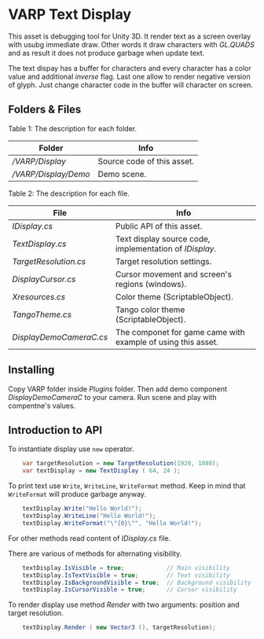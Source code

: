 # VARP Text Display

This asset is debugging tool for Unity 3D. It render text as a screen overlay with usubg immediate draw. Other words it draw characters with _GL.QUADS_ and as result it does not produce garbage when update text. 

The text dispay has a buffer for characters and every character has a color value and additional _inverse_ flag. Last one allow to render negative version of glyph. Just change character code in the buffer will character on screen. 

## Folders & Files

Table 1: The description for each folder. 

| Folder                           | Info                      | 
|----------------------------------|---------------------------|
| _/VARP/Display_          | Source code of this asset. |
| _/VARP/Display/Demo_     | Demo scene. |

Table 2: The description for each file. 

| File                 | Info                                  |
|----------------------|---------------------------------------|
| _IDisplay.cs_        | Public API of this asset. |
| _TextDisplay.cs_     | Text display source code, implementation of _IDisplay_. |
| _TargetResolution.cs_| Target resolution settings. |
| _DisplayCursor.cs_   | Cursor movement and screen's regions (windows). |
| _Xresources.cs_      | Color theme (ScriptableObject). |
| _TangoTheme.cs_      | Tango color theme (ScriptableObject). |
| _DisplayDemoCameraC.cs_ | The componet for game came with example of using this asset. |

## Installing 

Copy VARP folder inside _Plugins_ folder. Then add demo component _DisplayDemoCameraC_ to your camera. Run scene and play with compentne's values.

## Introduction to API

To instantiate display use `new` operator.

```C#
    var targetResolution = new TargetResolution(1920, 1080);
    var textDisplay = new TextDisplay ( 64, 24 );
```
To print text use `Write`, `WriteLine`, `WriteFormat` method. Keep in mind that `WriteFormat` will produce garbage anyway.

```C#
    textDisplay.Write("Hello World!");
    textDisplay.WriteLine("Hello World!");
    textDisplay.WriteFormat("\"{0}\"", "Hello World!");
```
For other methods read content of _IDisplay.cs_ file.

There are various of methods for alternating visibility.
 
```C#
    textDisplay.IsVisible = true;            // Main visibility
    textDisplay.IsTextVisible = true;        // Text visibility
    textDisplay.IsBackgroundVisible = true;  // Background visibility
    textDisplay.IsCursorVisible = true;      // Cursor visibility
```

To render display use method _Render_ with two arguments: position and target resolution.

```C#
    textDisplay.Render ( new Vector3 (), targetResolution);
```
